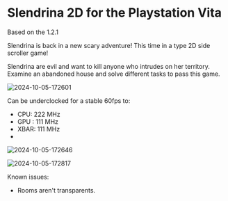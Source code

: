 # Slendrina 2D for the Playstation Vita
Based on the 1.2.1

Slendrina is back in a new scary adventure!
This time in a type 2D side scroller game!

Slendrina are evil and want to kill anyone who intrudes on her territory.
Examine an abandoned house and solve different tasks to pass this game.

![2024-10-05-172601](https://github.com/user-attachments/assets/88789782-3b82-47cd-808e-6207e34201ce)

Can be underclocked for a stable 60fps to:
- CPU: 222 MHz
- GPU : 111 MHz
- XBAR: 111 MHz
- 
![2024-10-05-172646](https://github.com/user-attachments/assets/ed21dea3-c836-4f42-8859-55fa91233d46)

![2024-10-05-172817](https://github.com/user-attachments/assets/e63d9a21-48e1-435a-a879-da709ce766ce)

Known issues:
- Rooms aren't transparents.
